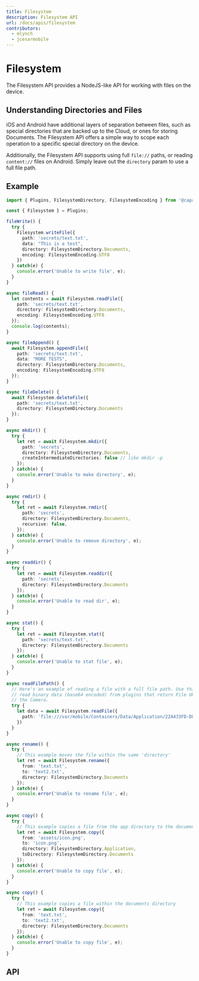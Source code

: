 ```yaml
---
title: Filesystem
description: Filesystem API
url: /docs/apis/filesystem
contributors:
  - mlynch
  - jcesarmobile
---
```


<plugin-platforms platforms="pwa,ios,android,electron"></plugin-platforms>

# Filesystem

The Filesystem API provides a NodeJS-like API for working with files on the device.

<plugin-api index="true" name="filesystem"></plugin-api>

## Understanding Directories and Files

iOS and Android have additional layers of separation between files, such as special directories that are backed up to the Cloud, or ones for storing Documents. The Filesystem API offers a simple way to scope each operation to a specific special directory on the device.

Additionally, the Filesystem API supports using full `file://` paths, or reading `content://` files on Android. Simply
leave out the `directory` param to use a full file path.

## Example

```typescript
import { Plugins, FilesystemDirectory, FilesystemEncoding } from '@capacitor/core';

const { Filesystem } = Plugins;

fileWrite() {
  try {
    Filesystem.writeFile({
      path: 'secrets/text.txt',
      data: "This is a test",
      directory: FilesystemDirectory.Documents,
      encoding: FilesystemEncoding.UTF8
    })
  } catch(e) {
    console.error('Unable to write file', e);
  }
}

async fileRead() {
  let contents = await Filesystem.readFile({
    path: 'secrets/text.txt',
    directory: FilesystemDirectory.Documents,
    encoding: FilesystemEncoding.UTF8
  });
  console.log(contents);
}

async fileAppend() {
  await Filesystem.appendFile({
    path: 'secrets/text.txt',
    data: "MORE TESTS",
    directory: FilesystemDirectory.Documents,
    encoding: FilesystemEncoding.UTF8
  });
}

async fileDelete() {
  await Filesystem.deleteFile({
    path: 'secrets/text.txt',
    directory: FilesystemDirectory.Documents
  });
}

async mkdir() {
  try {
    let ret = await Filesystem.mkdir({
      path: 'secrets',
      directory: FilesystemDirectory.Documents,
      createIntermediateDirectories: false // like mkdir -p
    });
  } catch(e) {
    console.error('Unable to make directory', e);
  }
}

async rmdir() {
  try {
    let ret = await Filesystem.rmdir({
      path: 'secrets',
      directory: FilesystemDirectory.Documents,
      recursive: false,
    });
  } catch(e) {
    console.error('Unable to remove directory', e);
  }
}

async readdir() {
  try {
    let ret = await Filesystem.readdir({
      path: 'secrets',
      directory: FilesystemDirectory.Documents
    });
  } catch(e) {
    console.error('Unable to read dir', e);
  }
}

async stat() {
  try {
    let ret = await Filesystem.stat({
      path: 'secrets/text.txt',
      directory: FilesystemDirectory.Documents
    });
  } catch(e) {
    console.error('Unable to stat file', e);
  }
}

async readFilePath() {
  // Here's an example of reading a file with a full file path. Use this to
  // read binary data (base64 encoded) from plugins that return File URIs, such as
  // the Camera.
  try {
    let data = await Filesystem.readFile({
      path: 'file:///var/mobile/Containers/Data/Application/22A433FD-D82D-4989-8BE6-9FC49DEA20BB/Documents/text.txt'
    })
  }
}

async rename() {
  try {
    // This example moves the file within the same 'directory'
    let ret = await Filesystem.rename({
      from: 'text.txt',
      to: 'text2.txt',
      directory: FilesystemDirectory.Documents
    });
  } catch(e) {
    console.error('Unable to rename file', e);
  }
}

async copy() {
  try {
    // This example copies a file from the app directory to the documents directory
    let ret = await Filesystem.copy({
      from: 'assets/icon.png',
      to: 'icon.png',
      directory: FilesystemDirectory.Application,
      toDirectory: FilesystemDirectory.Documents
    });
  } catch(e) {
    console.error('Unable to copy file', e);
  }
}

async copy() {
  try {
    // This example copies a file within the documents directory
    let ret = await Filesystem.copy({
      from: 'text.txt',
      to: 'text2.txt',
      directory: FilesystemDirectory.Documents
    });
  } catch(e) {
    console.error('Unable to copy file', e);
  }
}
```

## API

<plugin-api name="filesystem"></plugin-api>
